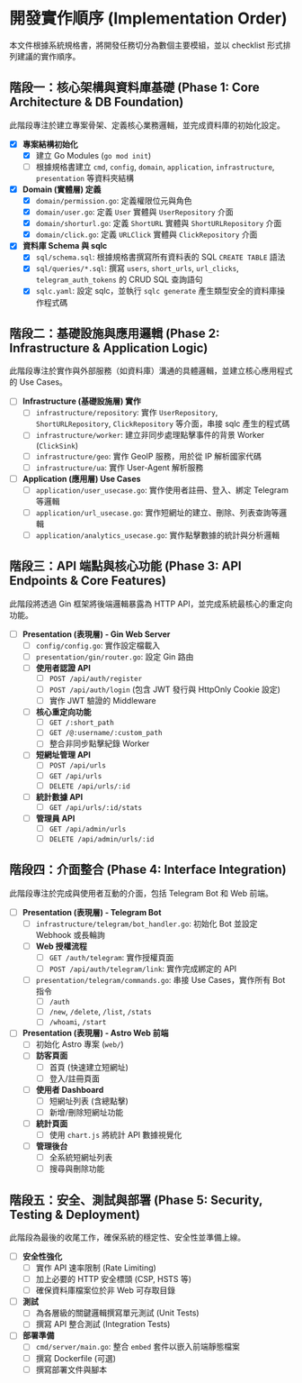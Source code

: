 # 開發實作順序 (Implementation Order)

本文件根據系統規格書，將開發任務切分為數個主要模組，並以 checklist 形式排列建議的實作順序。

## 階段一：核心架構與資料庫基礎 (Phase 1: Core Architecture & DB Foundation)

此階段專注於建立專案骨架、定義核心業務邏輯，並完成資料庫的初始化設定。

- [x] **專案結構初始化**
    - [x] 建立 Go Modules (`go mod init`)
    - [ ] 根據規格書建立 `cmd`, `config`, `domain`, `application`, `infrastructure`, `presentation` 等資料夾結構
- [x] **Domain (實體層) 定義**
    - [x] `domain/permission.go`: 定義權限位元與角色
    - [x] `domain/user.go`: 定義 `User` 實體與 `UserRepository` 介面
    - [x] `domain/shorturl.go`: 定義 `ShortURL` 實體與 `ShortURLRepository` 介面
    - [x] `domain/click.go`: 定義 `URLClick` 實體與 `ClickRepository` 介面
- [x] **資料庫 Schema 與 sqlc**
    - [x] `sql/schema.sql`: 根據規格書撰寫所有資料表的 SQL `CREATE TABLE` 語法
    - [x] `sql/queries/*.sql`: 撰寫 `users`, `short_urls`, `url_clicks`, `telegram_auth_tokens` 的 CRUD SQL 查詢語句
    - [x] `sqlc.yaml`: 設定 sqlc，並執行 `sqlc generate` 產生類型安全的資料庫操作程式碼

## 階段二：基礎設施與應用邏輯 (Phase 2: Infrastructure & Application Logic)

此階段專注於實作與外部服務（如資料庫）溝通的具體邏輯，並建立核心應用程式的 Use Cases。

- [ ] **Infrastructure (基礎設施層) 實作**
    - [ ] `infrastructure/repository`: 實作 `UserRepository`, `ShortURLRepository`, `ClickRepository` 等介面，串接 sqlc 產生的程式碼
    - [ ] `infrastructure/worker`: 建立非同步處理點擊事件的背景 Worker (`ClickSink`)
    - [ ] `infrastructure/geo`: 實作 GeoIP 服務，用於從 IP 解析國家代碼
    - [ ] `infrastructure/ua`: 實作 User-Agent 解析服務
- [ ] **Application (應用層) Use Cases**
    - [ ] `application/user_usecase.go`: 實作使用者註冊、登入、綁定 Telegram 等邏輯
    - [ ] `application/url_usecase.go`: 實作短網址的建立、刪除、列表查詢等邏輯
    - [ ] `application/analytics_usecase.go`: 實作點擊數據的統計與分析邏輯

## 階段三：API 端點與核心功能 (Phase 3: API Endpoints & Core Features)

此階段將透過 Gin 框架將後端邏輯暴露為 HTTP API，並完成系統最核心的重定向功能。

- [ ] **Presentation (表現層) - Gin Web Server**
    - [ ] `config/config.go`: 實作設定檔載入
    - [ ] `presentation/gin/router.go`: 設定 Gin 路由
    - [ ] **使用者認證 API**
        - [ ] `POST /api/auth/register`
        - [ ] `POST /api/auth/login` (包含 JWT 發行與 HttpOnly Cookie 設定)
        - [ ] 實作 JWT 驗證的 Middleware
    - [ ] **核心重定向功能**
        - [ ] `GET /:short_path`
        - [ ] `GET /@:username/:custom_path`
        - [ ] 整合非同步點擊紀錄 Worker
    - [ ] **短網址管理 API**
        - [ ] `POST /api/urls`
        - [ ] `GET /api/urls`
        - [ ] `DELETE /api/urls/:id`
    - [ ] **統計數據 API**
        - [ ] `GET /api/urls/:id/stats`
    - [ ] **管理員 API**
        - [ ] `GET /api/admin/urls`
        - [ ] `DELETE /api/admin/urls/:id`

## 階段四：介面整合 (Phase 4: Interface Integration)

此階段專注於完成與使用者互動的介面，包括 Telegram Bot 和 Web 前端。

- [ ] **Presentation (表現層) - Telegram Bot**
    - [ ] `infrastructure/telegram/bot_handler.go`: 初始化 Bot 並設定 Webhook 或長輪詢
    - [ ] **Web 授權流程**
        - [ ] `GET /auth/telegram`: 實作授權頁面
        - [ ] `POST /api/auth/telegram/link`: 實作完成綁定的 API
    - [ ] `presentation/telegram/commands.go`: 串接 Use Cases，實作所有 Bot 指令
        - [ ] `/auth`
        - [ ] `/new`, `/delete`, `/list`, `/stats`
        - [ ] `/whoami`, `/start`
- [ ] **Presentation (表現層) - Astro Web 前端**
    - [ ] 初始化 Astro 專案 (`web/`)
    - [ ] **訪客頁面**
        - [ ] 首頁 (快速建立短網址)
        - [ ] 登入/註冊頁面
    - [ ] **使用者 Dashboard**
        - [ ] 短網址列表 (含總點擊)
        - [ ] 新增/刪除短網址功能
    - [ ] **統計頁面**
        - [ ] 使用 `chart.js` 將統計 API 數據視覺化
    - [ ] **管理後台**
        - [ ] 全系統短網址列表
        - [ ] 搜尋與刪除功能

## 階段五：安全、測試與部署 (Phase 5: Security, Testing & Deployment)

此階段為最後的收尾工作，確保系統的穩定性、安全性並準備上線。

- [ ] **安全性強化**
    - [ ] 實作 API 速率限制 (Rate Limiting)
    - [ ] 加上必要的 HTTP 安全標頭 (CSP, HSTS 等)
    - [ ] 確保資料庫檔案位於非 Web 可存取目錄
- [ ] **測試**
    - [ ] 為各層級的關鍵邏輯撰寫單元測試 (Unit Tests)
    - [ ] 撰寫 API 整合測試 (Integration Tests)
- [ ] **部署準備**
    - [ ] `cmd/server/main.go`: 整合 `embed` 套件以嵌入前端靜態檔案
    - [ ] 撰寫 Dockerfile (可選)
    - [ ] 撰寫部署文件與腳本
